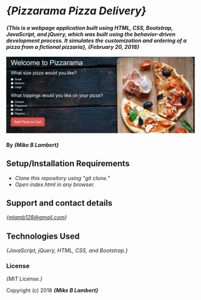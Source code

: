 # _{Pizzarama Pizza Delivery}_

#### _{This is a webpage application built using HTML, CSS, Bootstrap, JavaScript, and jQuery, which was built using the behavior-driven development process. It simulates the customization and ordering of a pizza from a fictional pizzaria}, {February 20, 2018}_

![screenshot](./img/screenshot.png)

#### By _**{Mike B Lambert}**_

## Setup/Installation Requirements

* _Clone this repository using "git clone."_
* _Open index.html in any browser._

## Support and contact details

_{mlamb128@gmail.com}_

## Technologies Used

_{JavaScript, jQuery, HTML, CSS, and Bootstrap.}_

### License

*{MIT License.}*

Copyright (c) 2018 **_{Mike B Lambert}_**
